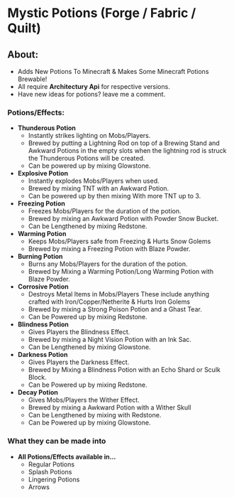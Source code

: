 # Mystic Potions (Forge / Fabric / Quilt)
## About: 
- Adds New Potions To Minecraft & Makes Some Minecraft Potions Brewable!
- All require **Architectury Api** for respective versions.
- Have new ideas for potions? leave me a comment.
### Potions/Effects:
- **Thunderous Potion**
    - Instantly strikes lighting on Mobs/Players.
    - Brewed by putting a Lightning Rod on top of a Brewing Stand and Awkward Potions in the empty slots when the lightning rod is struck the Thunderous Potions will be created.
    - Can be powered up by mixing Glowstone.
- **Explosive Potion**
    - Instantly explodes Mobs/Players when used.
    - Brewed by mixing TNT with an Awkward Potion.
    - Can be powered up by then mixing With more TNT up to 3.
- **Freezing Potion**
    - Freezes Mobs/Players for the duration of the potion.
    - Brewed by mixing an Awkward Potion with Powder Snow Bucket.
    - Can be Lengthened by mixing Redstone.
- **Warming Potion**
    - Keeps Mobs/Players safe from Freezing & Hurts Snow Golems
    - Brewed by mixing a Freezing Potion with Blaze Powder.
- **Burning Potion**
    - Burns any Mobs/Players for the duration of the potion.
    - Brewed by Mixing a Warming Potion/Long Warming Potion with Blaze Powder.
- **Corrosive Potion**
    - Destroys Metal Items in Mobs/Players These include anything crafted with Iron/Copper/Netherite & Hurts Iron Golems
    - Brewed by mixing a Strong Poison Potion and a Ghast Tear.
    - Can be Powered up by mixing Redstone.
- **Blindness Potion**
    - Gives Players the Blindness Effect.
    - Brewed by mixing a Night Vision Potion with an Ink Sac.
    - Can be Lengthened by mixing Glowstone.
- **Darkness Potion**
    - Gives Players the Darkness Effect.
    - Brewed by Mixing a Blindness Potion with an Echo Shard or Sculk Block.
    - Can be Powered up by mixing Redstone.
- **Decay Potion**
    - Gives Mobs/Players the Wither Effect.
    - Brewed by mixing a Awkward Potion with a Wither Skull
    - Can be Lengthened by mixing with Redstone.
    - Can be Powered up by mixing Glowstone.
### What they can be made into
- **All Potions/Effects available in...**
    - Regular Potions
    - Splash Potions
    - Lingering Potions
    - Arrows
